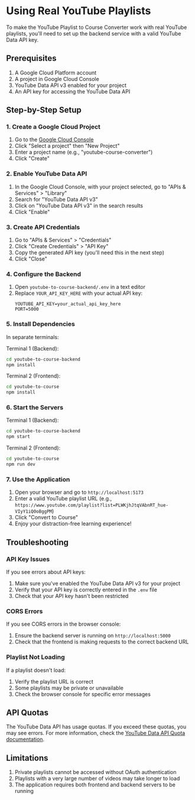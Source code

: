 # Using Real YouTube Playlists

To make the YouTube Playlist to Course Converter work with real YouTube playlists, you'll need to set up the backend service with a valid YouTube Data API key.

## Prerequisites

1. A Google Cloud Platform account
2. A project in Google Cloud Console
3. YouTube Data API v3 enabled for your project
4. An API key for accessing the YouTube Data API

## Step-by-Step Setup

### 1. Create a Google Cloud Project

1. Go to the [Google Cloud Console](https://console.cloud.google.com/)
2. Click "Select a project" then "New Project"
3. Enter a project name (e.g., "youtube-course-converter")
4. Click "Create"

### 2. Enable YouTube Data API

1. In the Google Cloud Console, with your project selected, go to "APIs & Services" > "Library"
2. Search for "YouTube Data API v3"
3. Click on "YouTube Data API v3" in the search results
4. Click "Enable"

### 3. Create API Credentials

1. Go to "APIs & Services" > "Credentials"
2. Click "Create Credentials" > "API Key"
3. Copy the generated API key (you'll need this in the next step)
4. Click "Close"

### 4. Configure the Backend

1. Open `youtube-to-course-backend/.env` in a text editor
2. Replace `YOUR_API_KEY_HERE` with your actual API key:
   ```
   YOUTUBE_API_KEY=your_actual_api_key_here
   PORT=5000
   ```

### 5. Install Dependencies

In separate terminals:

Terminal 1 (Backend):
```bash
cd youtube-to-course-backend
npm install
```

Terminal 2 (Frontend):
```bash
cd youtube-to-course
npm install
```

### 6. Start the Servers

Terminal 1 (Backend):
```bash
cd youtube-to-course-backend
npm start
```

Terminal 2 (Frontend):
```bash
cd youtube-to-course
npm run dev
```

### 7. Use the Application

1. Open your browser and go to `http://localhost:5173`
2. Enter a valid YouTube playlist URL (e.g., `https://www.youtube.com/playlist?list=PLWKjhJtqVAbnRT_hue-VIyY1iQ0oBggPM`)
3. Click "Convert to Course"
4. Enjoy your distraction-free learning experience!

## Troubleshooting

### API Key Issues

If you see errors about API keys:
1. Make sure you've enabled the YouTube Data API v3 for your project
2. Verify that your API key is correctly entered in the `.env` file
3. Check that your API key hasn't been restricted

### CORS Errors

If you see CORS errors in the browser console:
1. Ensure the backend server is running on `http://localhost:5000`
2. Check that the frontend is making requests to the correct backend URL

### Playlist Not Loading

If a playlist doesn't load:
1. Verify the playlist URL is correct
2. Some playlists may be private or unavailable
3. Check the browser console for specific error messages

## API Quotas

The YouTube Data API has usage quotas. If you exceed these quotas, you may see errors. For more information, check the [YouTube Data API Quota documentation](https://developers.google.com/youtube/v3/getting-started#quota).

## Limitations

1. Private playlists cannot be accessed without OAuth authentication
2. Playlists with a very large number of videos may take longer to load
3. The application requires both frontend and backend servers to be running